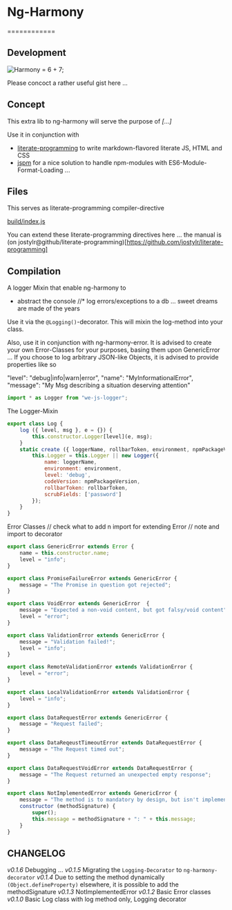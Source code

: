 # Ng-Harmony
============

## Development

![Harmony = 6 + 7;](logo.png "Harmony - Fire in my eyes")

Please concoct a rather useful gist here ...

## Concept

This extra lib to ng-harmony will serve the purpose of *[...]*

Use it in conjunction with

* [literate-programming](http://npmjs.org/packages/literate-programming "click for npm-package-homepage") to write markdown-flavored literate JS, HTML and CSS
* [jspm](https://www.npmjs.com/package/jspm "click for npm-package-homepage") for a nice solution to handle npm-modules with ES6-Module-Format-Loading ...

## Files

This serves as literate-programming compiler-directive

[build/index.js](#Compilation "save:")

You can extend these literate-programming directives here ... the manual is (on jostylr@github/literate-programming)[https://github.com/jostylr/literate-programming]

## Compilation

A logger Mixin that enable ng-harmony to
* abstract the console
//* log errors/exceptions to a db ... sweet dreams are made of the years

Use it via the `@Logging()`-decorator.
This will mixin the log-method into your class.

Also, use it in conjunction with ng-harmony-error.
It is advised to create your own Error-Classes for your purposes,
basing them upon GenericError ...
If you choose to log arbitrary JSON-like Objects, it is advised to
provide properties like so

"level": "debug|info|warn|error",
"name": "MyInformationalError",
"message": "My Msg describing a situation deserving attention"

```javascript
import * as Logger from "we-js-logger";
```
The Logger-Mixin

```javascript
export class Log {
    log ({ level, msg }, e = {}) {
        this.constructor.Logger[level](e, msg);
    }
    static create ({ loggerName, rollbarToken, environment, npmPackageVersion}) {
        this.Logger = this.Logger || new Logger({
            name: loggerName,
            environment: environment,
            level: 'debug',
            codeVersion: npmPackageVersion,
            rollbarToken: rollbarToken,
            scrubFields: ['password']
        });
    }
}
```
Error Classes
// check what to add n import for extending Error
// note and import to decorator
```javascript
export class GenericError extends Error {
    name = this.constructor.name;
    level = "info";
}

export class PromiseFailureError extends GenericError {
    message = "The Promise in question got rejected";
}

export class VoidError extends GenericError  {
    message = "Expected a non-void content, but got falsy/void content";
    level = "error";
}

export class ValidationError extends GenericError {
    message = "Validation failed!";
    level = "info";
}

export class RemoteValidationError extends ValidationError {
    level = "error";
}

export class LocalValidationError extends ValidationError {
    level = "info";
}

export class DataRequestError extends GenericError {
    message = "Request failed";
}

export class DataReqeustTimeoutError extends DataRequestError {
    message = "The Request timed out";
}

export class DataRequestVoidError extends DataRequestError {
    message = "The Request returned an unexpected empty response";
}

export class NotImplementedError extends GenericError {
    message = "The method is to mandatory by design, but isn't implemented";
    constructor (methodSignature) {
        super();
        this.message = methodSignature + ": " + this.message;
    }
}
```

## CHANGELOG
*v0.1.6* Debugging ...
*v0.1.5* Migrating the `Logging-Decorator` to `ng-harmony-decorator`
*v0.1.4* Due to setting the method dynamically `(Object.defineProperty)` elsewhere, it is possible to add the methodSignature
*v0.1.3* NotImplementedError
*v0.1.2* Basic Error classes
*v0.1.0* Basic Log class with log method only, Logging decorator
